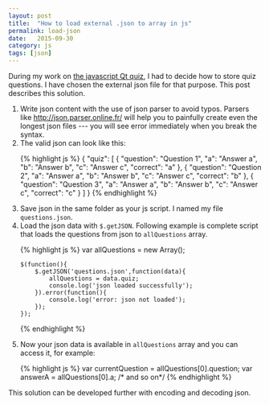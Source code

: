 ```yaml
---
layout: post
title:  "How to load external .json to array in js"
permalink: load-json
date:   2015-09-30
category: js
tags: [json]
---
```

During my work on <a href="http://katecpp.github.io/qt-exam-preparations/">the javascript Qt quiz</a>, I had to decide how to store quiz questions. I have chosen the external json file for that purpose. This post describes this solution.
<ol>
	<li>Write json content with the use of json parser to avoid typos. Parsers like <a href="http://json.parser.online.fr/">http://json.parser.online.fr/</a> will help you to painfully create even the longest json files --- you will see error immediately when you break the syntax.</li>
	<li>The valid json can look like this:

{% highlight js %}
 {
     "quiz": 
     [
         {
             "question": "Question 1",
             "a": "Answer a",
             "b": "Answer b",
             "c": "Answer c",
             "correct": "a"
         },
         {
             "question": "Question 2",
             "a": "Answer a",
             "b": "Answer b",
             "c": "Answer c",
             "correct": "b"
         },
         {
             "question": "Question 3",
             "a": "Answer a",
             "b": "Answer b",
             "c": "Answer c",
             "correct": "c"
         }
     ]
 }
{% endhighlight %}

</li>
	<li>Save json in the same folder as your js script. I named my file <code>questions.json</code>.</li>
	<li>Load the json data with <code>$.getJSON</code>. Following example is complete script that loads the questions from json to <code>allQuestions</code> array.

{% highlight js %}
    var allQuestions = new Array();
    
    $(function(){
        $.getJSON('questions.json',function(data){
            allQuestions = data.quiz;
            console.log('json loaded successfully');
        }).error(function(){
            console.log('error: json not loaded');
        });
    });
{% endhighlight %}

</li>
	<li>Now your json data is available in <code>allQuestions</code> array and you can access it, for example:<br>

{% highlight js %}
var currentQuestion = allQuestions[0].question;
var answerA         = allQuestions[0].a; 
/* and so on*/
{% endhighlight %}

</li>
</ol>
This solution can be developed further with encoding and decoding json.